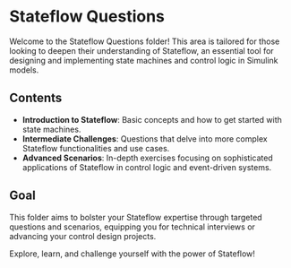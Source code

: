 # Stateflow Questions

Welcome to the Stateflow Questions folder! This area is tailored for those looking to deepen their understanding of Stateflow, an essential tool for designing and implementing state machines and control logic in Simulink models.

## Contents

- **Introduction to Stateflow**: Basic concepts and how to get started with state machines.
- **Intermediate Challenges**: Questions that delve into more complex Stateflow functionalities and use cases.
- **Advanced Scenarios**: In-depth exercises focusing on sophisticated applications of Stateflow in control logic and event-driven systems.

## Goal

This folder aims to bolster your Stateflow expertise through targeted questions and scenarios, equipping you for technical interviews or advancing your control design projects.

Explore, learn, and challenge yourself with the power of Stateflow!
